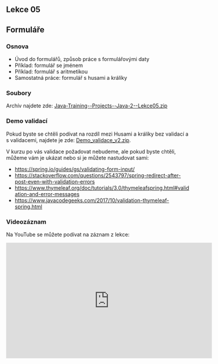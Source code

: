 Lekce 05
--------

Formuláře
---------

### Osnova

- Úvod do formulářů, způsob práce s formulářovými daty
- Příklad: formulář se jménem
- Příklad: formulář s aritmetikou
- Samostatná práce: formulář s husami a králíky

### Soubory

Archív najdete zde: [Java-Training--Projects--Java-2--Lekce05.zip](../../data/2021-podzim/java-2-brno/Java-Training--Projects--Java-2--Lekce05.zip)

### Demo validací

Pokud byste se chtěli podívat na rozdíl mezi Husami a králíky bez validací a s validacemi,
najdete je zde: [Demo_validace_v2.zip](../../data/2021-podzim/java-2-brno/Demo_validace_v2.zip).

V kurzu po vás validace požadovat nebudeme, ale pokud byste chtěli,
můžeme vám je ukázat nebo si je můžete nastudovat sami:
- <https://spring.io/guides/gs/validating-form-input/>
- <https://stackoverflow.com/questions/2543797/spring-redirect-after-post-even-with-validation-errors>
- <https://www.thymeleaf.org/doc/tutorials/3.0/thymeleafspring.html#validation-and-error-messages>
- <https://www.javacodegeeks.com/2017/10/validation-thymeleaf-spring.html>

### Videozáznam

Na YouTube se můžete podívat na záznam z lekce:

<iframe width="560" height="315"
	src="https://www.youtube.com/embed/zcJjZmYNI18"
	frameborder="0"
	allowfullscreen></iframe>
